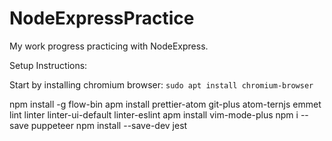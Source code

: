 # NodeExpressPractice

My work progress practicing with NodeExpress.

Setup Instructions:

Start by installing chromium browser:
`sudo apt install chromium-browser`

npm install -g flow-bin
apm install prettier-atom git-plus atom-ternjs emmet lint linter linter-ui-default linter-eslint
apm install vim-mode-plus
npm i --save puppeteer
npm install --save-dev jest
